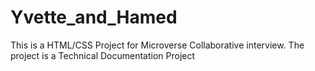 # Yvette_and_Hamed
This is a HTML/CSS Project for Microverse Collaborative interview.
The project is a Technical Documentation Project
